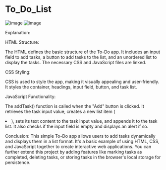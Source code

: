 # To_Do_List
![image](https://github.com/Mid-Sem-Assessment/To_Do_List/assets/158020844/4bbba88c-bab0-4026-87dd-44ad9efbf8b8)
![image](https://github.com/Mid-Sem-Assessment/To_Do_List/assets/158020844/3d647ea9-3453-40f6-8df4-d436bb8b46d4)


Explanation:

HTML Structure:

The HTML defines the basic structure of the To-Do app.
It includes an input field to add tasks, a button to add tasks to the list, and an unordered list to display the tasks.
The necessary CSS and JavaScript files are linked.


CSS Styling:

CSS is used to style the app, making it visually appealing and user-friendly.
It styles the container, headings, input field, button, and task list.


JavaScript Functionality:

The addTask() function is called when the "Add" button is clicked.
It retrieves the task input value, creates a new list item (<li>), sets its text content to the task input value, and appends it to the task list.
It also checks if the input field is empty and displays an alert if so.


Conclusion:
This simple To-Do app allows users to add tasks dynamically and displays them in a list format. It's a basic example of using HTML, CSS, and JavaScript together to create interactive web applications. You can further extend this project by adding features like marking tasks as completed, deleting tasks, or storing tasks in the browser's local storage for persistence.








